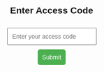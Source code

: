 <!DOCTYPE html>
<html lang="en">
<head>
  <meta charset="UTF-8">
  <meta name="viewport" content="width=device-width, initial-scale=1.0">
  <title>Room Cleaning Access</title>
  <style>
    body {
      display: flex;
      flex-direction: column;
      align-items: center;
      margin-top: 50px;
      font-family: Arial, sans-serif;
    }
    input, button {
      padding: 10px;
      font-size: 1em;
      margin-top: 10px;
    }
    button {
      background-color: #4CAF50;
      color: white;
      border: none;
      cursor: pointer;
      border-radius: 5px;
    }
    button:hover {
      background-color: #45a049;
    }
  </style>
</head>
<body>

  <h2>Enter Access Code</h2>
  <input type="password" id="accessCode" placeholder="Enter your access code" required>
  <button onclick="checkCode()">Submit</button>

  <script>
    const validCodes = [
      '1083', '1084', '1085', '1086', '1087', '1088', '1089', '1090', '1091', '1092', '1093', '1094', '1095'
    ];

    function checkCode() {
      const code = document.getElementById('accessCode').value;
      if (validCodes.includes(code)) {
        window.location.href = `cleaning.html?code=${code}`;
      } else if (code === '2024bizlab') {
        window.location.href = `admin.html`;
      } else {
        alert('Invalid access code. Please try again.');
      }
    }
  </script>
</body>
</html>
